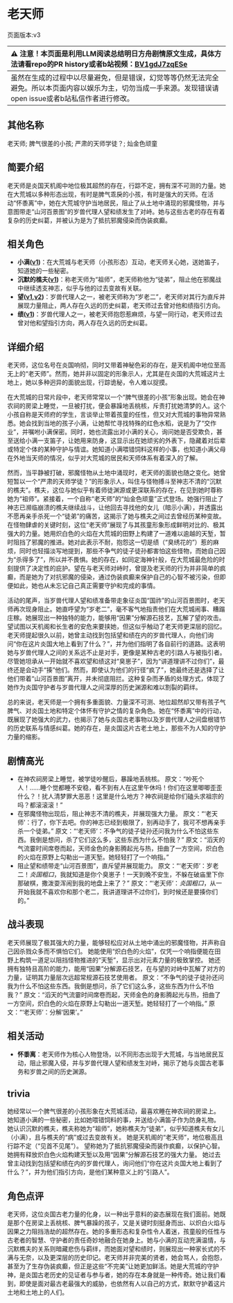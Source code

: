 # 老天师
页面版本:v3
 

| :warning: 注意！本页面是利用LLM阅读总结明日方舟剧情原文生成，具体方法请看repo的PR history或者b站视频：[BV1gdJ7zqESe](https://www.bilibili.com/video/BV1gdJ7zqESe/)         |
|:----------------------------|
| 虽然在生成的过程中以尽量避免，但是错误，幻觉等等仍然无法完全避免。所以本页面内容以娱乐为主，切勿当成一手来源。发现错误请open issue或者b站私信作者进行修改。|



## 其他名称
老天师; 脾气很差的小孩; 严肃的天师学徒？; 灿金色顽童
## 简要介绍
老天师是炎国天机阁中地位极其超然的存在，行踪不定，拥有深不可测的力量。她在大荒城以多种形态出现，有时是脾气乖戾的小孩，有时是强大的天师。在活动“怀黍离”中，她在大荒城守护当地居民，阻止了从土地中涌现的邪魔怪物，并与意图带走“山河百景图”的岁兽代理人望和绩发生了对峙。她与这些古老的存在有着复杂的历史纠葛，并被认为是为了抵抗邪魔侵染而伪装疯癫。
## 相关角色
-   **小满([v1](../chars/char_4122_grabds.md))**：在大荒城与老天师（小孩形态）互动，老天师关心她，送她笛子，知道她的一些秘密。
-   **沉默的樵夫([v1](../chars/extended_char_chen_mo_de_qiao_fu.md))**：称老天师为“祖师”，老天师称他为“徒弟”，阻止他在邪魔战中继续透支神志，似乎与他的过去变故有关联。
-   **望([v1](../chars/extended_char_wang.md),[v2](extended_char_wang.md))**：岁兽代理人之一，被老天师称为“岁老二”，老天师对其行为直斥并展现力量阻止，两人存在久远的历史纠葛，老天师过去曾对他和绩指引方向。
-   **绩([v1](../chars/extended_char_ji.md))**：岁兽代理人之一，被老天师抱怨惹麻烦，与望一同行动，老天师过去曾对他和望指引方向，两人存在久远的历史纠葛。
## 详细介绍
老天师，这位名号在炎国响彻，同时又带着神秘色彩的存在，是天机阁中地位至高无上的“老天师”。然而，她并非以固定的形象示人，尤其是在炎国的大荒城这片土地上，她以多种迥异的面貌出现，行踪诡秘，令人难以捉摸。

在大荒城的日常片段中，老天师常常以一个“脾气很差的小孩”形象出现。她会在神农祠的房梁上睡觉，一旦被打扰，便会暴躁地丢桃核，斥责打扰她清梦的人。这个小孩自称是天师府的学生，言谈举止带着孩童的任性，但又对大荒城的事物异常熟悉。她会找到当地的孩子小满，让她帮忙寻找特殊的红色水稻，说是为了“交作业”，并嘱咐小满保密。同时，她也流露出对小满的关心，询问她是否受欺负，甚至送给小满一支笛子，让她用来防身，这显示出在她顽劣的外表下，隐藏着对后辈或特定个体的某种守护与情谊。她知道小满喂错饲料这样的小事，也知道小满父母在外地当天师的情况，似乎对大荒城的居民和天师体系有着深入的了解。

然而，当平静被打破，邪魔怪物从土地中涌现时，老天师的面貌也随之变化。她曾短暂以一个“严肃的天师学徒？”的形象示人，叫住与怪物搏斗至神志不清的“沉默的樵夫”。樵夫，这位与她似乎有着师徒渊源或更深联系的存在，在见到她时尊称她为“祖师”。紧接着，一个自称“老天师”的“灿金色顽童”正式登场。她强行阻止了神志已濒临崩溃的樵夫继续战斗，让他回去寻找他的女儿（暗示小满），并透露出不愿再亲手杀死一个“徒弟”的痛苦，这揭示了她与樵夫之间过去曾经历某种变故。在怪物肆虐的关键时刻，这位“老天师”展现了与其孩童形象形成鲜明对比的、极其强大的力量。她用炽白色的火焰在大荒城的田野上构建了一道难以逾越的天堑，暂时阻挡了邪魔的推进。她对此表示不耐，抱怨这一切是绩（“臭绣花的”）惹的麻烦，同时也轻描淡写地提到，那些不争气的徒子徒孙都害怕这些怪物，而她自己因为“杀得多了”，所以并不畏惧。她的存在，如同定海神针般，在大荒城最危险的时刻提供了决定性的庇护。望在与老天师对峙时，曾提及老天师的行为并非简单的疯癫，而是她为了对抗邪魔的侵染，通过伪装疯癫来保护自己的心智不被污染，但即便如此，她也从未忘记自己真正需要守护和完成的事情。

活动的尾声，当岁兽代理人望和绩准备带走象征炎国“国祚”的山河百景图时，老天师再次现身阻止。她直呼望为“岁老二”，毫不客气地指责他们在大荒城闹事、糟蹋庄稼。她展现出一种独特的能力，能够用“因果”分解源石技艺，瓦解了望的攻击。望试图以天机阁和长生者的安危来要挟她，但这似乎触动了老天师更深层的回忆。老天师提起很久以前，她曾主动找到包括望和绩在内的岁兽代理人，向他们询问“你在这片炎国大地上看到了什么？”，并为他们指明了各自前行的道路。这表明她与岁兽代理人之间的关系远不止是对手，更像是某种古老的引路人与被指引者。尽管她坦承从一开始就不喜欢望和绩这对“臭崽子”，因为“讲道理讲不过你们”，最终还是会动手“揍”他们。然而，即使认为他们的行径“疯了”，她最终还是选择了让他们带着“山河百景图”离开，并未彻底阻拦。这种复杂而矛盾的处理方式，体现了她作为炎国守护者与岁兽代理人之间深厚的历史渊源和难以割裂的羁绊。

总的来说，老天师是一个拥有多重面貌、力量深不可测、地位超然却又带有孩子气脾气、对炎国土地和特定个体怀有守护之情的复杂角色。她在“怀黍离”中的行动，既展现了她强大的武力，也揭示了她与炎国古老事物以及岁兽代理人之间盘根错节的历史联系与情感纠葛。她的存在，是炎国这片古老土地上，那些不为人知的守护力量的缩影。
## 剧情高光
- 在神农祠房梁上睡觉，被学徒吵醒后，暴躁地丢桃核。
    原文：“吵死个人！……睡个觉都睡不安稳，看不到有人在这里午休吗！你们在这里唧唧歪歪什么？！扰人清梦罪大恶恶！这里是什么地方？神农祠是给你们磕头求祖宗的吗？都滚滚滚！”
- 在邪魔怪物出现后，阻止神志不清的樵夫，并展现强大力量。
    原文：“‘老天师’：行了，你下去吧。你的神志已经到极限了，别再动手了，我可不想再亲手杀一个徒弟。”
    原文：“‘老天师’：不争气的徒子徒孙还问我为什么不怕这些东西。我倒是想问，杀了它们这么多，这些东西为什么不怕我？”
    原文：“滔天的气流霎时间席卷而起，天师金色的身影腾起光与热，扭曲了一方空间，炽白色的火焰在原野上勾勒出一道天堑。她轻轻打了一个响指。”
- 阻止望和绩带走“山河百景图”，直斥望并展现能力。
    原文：“‘老天师’：岁老二！*炎国粗口*，我就知道是你个臭崽子！一天到晚不安生，不躲在破庙里下你那破棋，撒泼耍浑闹到我的地盘上来了？”
    原文：“‘老天师’：*炎国粗口*，从一开始我就不喜欢你和那个老二，我讲道理讲不过你们，到时候还是要揍你们的。”
## 战斗表现
老天师展现了极其强大的力量，能够轻松应对从土地中涌出的邪魔怪物，并声称自己因杀戮众多而不惧怕它们。
她能使用“炽白色的火焰”，仅凭一个响指便能在田野上构筑一道足以阻挡怪物推进的“天堑”，显示出对元素力量的极致掌控。
她还拥有独特且高阶的能力，能用“因果”分解源石技艺，在与望的对峙中瓦解了对方的力量，证明其力量层次远超常规源石技艺使用者。
原文：“不争气的徒子徒孙还问我为什么不怕这些东西。我倒是想问，杀了它们这么多，这些东西为什么不怕我？”
原文：“滔天的气流霎时间席卷而起，天师金色的身影腾起光与热，扭曲了一方空间，炽白色的火焰在原野上勾勒出一道天堑。她轻轻打了一个响指。”
原文：“‘老天师’：分解‘因果’。”
## 相关活动
-   **怀黍离**：老天师作为核心人物登场，以不同形态出现于大荒城，与当地居民互动，阻止邪魔入侵，并与岁兽代理人望和绩发生对峙，揭示了她与炎国古老事务和岁兽之间的历史渊源。
## trivia
她经常以一个脾气很差的小孩形象在大荒城活动，最喜欢睡在神农祠的房梁上。
她知道小满的一些秘密，比如她喂错饲料的事，并送给小满笛子作为防身礼物。
她认识沉默的樵夫，樵夫称她为“祖师”，她称樵夫为“徒弟”，似乎知道樵夫有女儿（小满），且与樵夫的“病”或过去变故有关。
她是天机阁的“老天师”，地位极高且行踪不定（“见首不见尾”）。
望称她为了抵抗邪魔侵染而装作疯癫，以保护心智。
她拥有释放炽白色火焰构建天堑以及用“因果”分解源石技艺的强大力量。
她过去曾主动找到包括望和绩在内的岁兽代理人，询问他们“你在这片炎国大地上看到了什么？”，并为他们指引方向，是他们某种意义上的“引路人”。
## 角色点评
老天师，这位炎国古老力量的化身，以一种出乎意料的姿态展现在我们面前。她既是那个在房梁上丢桃核、脾气暴躁的孩子，又是关键时刻挺身而出、以炽白火焰与因果之力阻挡浩劫的超然存在。她的多重形态和复杂性令人着迷，孩童般的任性与古老者的智慧、守护者的责任奇妙地融合在她身上。她与小满的互动充满温情，与沉默樵夫的关系则暗藏悲伤与羁绊，而她面对望和绩时，则展现出一种家长式的不满与无奈，以及更深层的历史印记。老天师并非完美的贤者，她会骂人，会抱怨，甚至为了生存伪装疯癫，但正是这些“不完美”让她更加鲜活。她是大荒城的守护神，是炎国古老历史的见证者与参与者，她的存在本身就是一种传奇。她让我们看到，即使是面对最古老最强大的威胁，也依然有人以自己的方式，默默守护着这片土地和土地上的人们。
